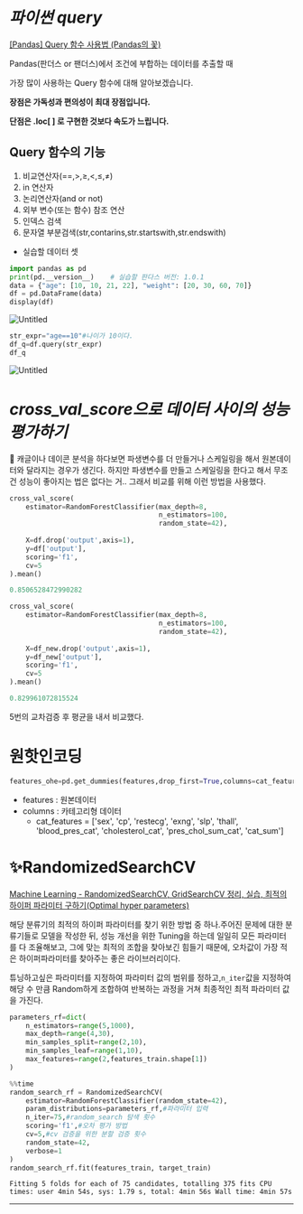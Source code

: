 # *파이썬 query*

[[Pandas] Query 함수 사용법 (Pandas의 꽃)](https://m.blog.naver.com/wideeyed/221867273249)

Pandas(판더스 or 팬더스)에서 조건에 부합하는 데이터를 추출할 때

가장 많이 사용하는 Query 함수에 대해 알아보겠습니다.

**장점은 가독성과 편의성이 최대 장점입니다.**

**단점은 .loc[ ] 로 구현한 것보다 속도가 느립니다.**

## Query 함수의 기능

1. 비교연산자(==,>,≥,<,≤,≠)
2. in 연산자
3. 논리연산자(and or not)
4. 외부 변수(또는 함수) 참조 연산
5. 인덱스 검색
6. 문자열 부분검색(str,contarins,str.startswith,str.endswith)

- 실습할 데이터 셋

```python
import pandas as pd
print(pd.__version__)    # 실습할 판다스 버전: 1.0.1
data = {"age": [10, 10, 21, 22], "weight": [20, 30, 60, 70]}
df = pd.DataFrame(data)
display(df)
```

![Untitled](https://s3-us-west-2.amazonaws.com/secure.notion-static.com/3727e606-e945-4938-a24f-3d51d6b4b61b/Untitled.png)

```python
str_expr="age==10"#나이가 10이다.
df_q=df.query(str_expr)
df_q
```

![Untitled](https://s3-us-west-2.amazonaws.com/secure.notion-static.com/137e721b-d36d-4535-90dd-07936896454e/Untitled.png)

# *cross_val_score으로 데이터 사이의 성능 평가하기*

<aside>
🧐 캐글이나 데이콘 분석을 하다보면 파생변수를 더 만들거나 스케일링을 해서 원본데이터와 달라지는 경우가 생긴다. 하지만 파생변수를 만들고 스케일링을 한다고 해서 무조건 성능이 좋아지는 법은 없다는 거.. 그래서 비교를 위해 이런 방법을 사용했다.

</aside>

```python
cross_val_score(
    estimator=RandomForestClassifier(max_depth=8,
                                     n_estimators=100,
                                     random_state=42),
                
    X=df.drop('output',axis=1),
    y=df['output'],
    scoring='f1',
    cv=5
).mean()

0.8506528472990282
```

```python
cross_val_score(
    estimator=RandomForestClassifier(max_depth=8,
                                     n_estimators=100,
                                     random_state=42),
                
    X=df_new.drop('output',axis=1),
    y=df_new['output'],
    scoring='f1',
    cv=5
).mean()

0.829961072815524
```

5번의 교차검증 후 평균을 내서 비교했다. 

# 원핫인코딩

```python
features_ohe=pd.get_dummies(features,drop_first=True,columns=cat_features)
```

- features : 원본데이터
- columns : 카테고리형 데이터
    - cat_features = ['sex', 'cp', 'restecg', 'exng', 'slp', 'thall', 'blood_pres_cat', 'cholesterol_cat', 'pres_chol_sum_cat', 'cat_sum']

# ✨RandomizedSearchCV

[Machine Learning - RandomizedSearchCV, GridSearchCV 정리, 실습, 최적의 하이퍼 파라미터 구하기(Optimal hyper parameters)](https://velog.io/@dlskawns/Machine-Learning-RandomizedSearchCV-GridSearchCV-%EC%A0%95%EB%A6%AC-%EC%8B%A4%EC%8A%B5)

해당 분류기의 최적의 하이퍼 파라미터를 찾기 위한 방법 중 하나.주어진 문제에 대한 분류기들로 모델을 작성한 뒤, 성능 개선을 위한 Tuning을 하는데 일일히 모든 파라미터를 다 조율해보고, 그에 맞는 최적의 조합을 찾아보긴 힘들기 때문에, 오차값이 가장 적은 하이퍼파라미터를 찾아주는 좋은 라이브러리이다.

튜닝하고싶은 파라미터를 지정하여 파라미터 값의 범위를 정하고,`n_iter`값을 지정하여 해당 수 만큼 Random하게 조합하여 반복하는 과정을 거쳐 최종적인 최적 파라미터 값을 가진다.

```python
parameters_rf=dict(
    n_estimators=range(5,1000),
    max_depth=range(4,30),
    min_samples_split=range(2,10),
    min_samples_leaf=range(1,10),
    max_features=range(2,features_train.shape[1])
)
```

```python
%%time
random_search_rf = RandomizedSearchCV(
    estimator=RandomForestClassifier(random_state=42),
    param_distributions=parameters_rf,#파라미터 입력
    n_iter=75,#random_search 탐색 횟수
    scoring='f1',#오차 평가 방법
    cv=5,#cv 검증을 위한 분할 검증 횟수
    random_state=42,
    verbose=1
)
random_search_rf.fit(features_train, target_train)
```

`Fitting 5 folds for each of 75 candidates, totalling 375 fits
CPU times: user 4min 54s, sys: 1.79 s, total: 4min 56s
Wall time: 4min 57s`

---
